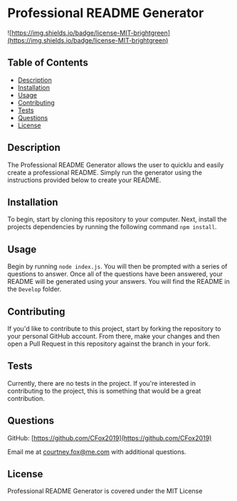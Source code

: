 # Professional README Generator

![https://img.shields.io/badge/license-MIT-brightgreen](https://img.shields.io/badge/license-MIT-brightgreen)

## Table of Contents

* [Description](#description)
* [Installation](#installation)
* [Usage](#usage)
* [Contributing](#contributing)
* [Tests](#tests)
* [Questions](#questions)
* [License](#license)

## Description

The Professional README Generator allows the user to quicklu and easily create a professional README. Simply run the generator using the instructions provided below to create your README.

## Installation

To begin, start by cloning this repository to your computer. Next, install the projects dependencies by running the following command `npm install`.

## Usage

Begin by running `node index.js`. You will then be prompted with a series of questions to answer. Once all of the questions have been answered, your README will be generated using your answers. You will find the README in the `Develop` folder.

## Contributing

If you'd like to contribute to this project, start by forking the repository to your personal GitHub account. From there, make your changes and then open a Pull Request in this repository against the branch in your fork.

## Tests

Currently, there are no tests in the project. If you're interested in contributing to the project, this is something that would be a great contribution. 

## Questions

GitHub: [https://github.com/CFox2019](https://github.com/CFox2019)

Email me at [courtney.fox@me.com](courtney.fox@me.com) with additional questions.

## License

Professional README Generator is covered under the MIT License